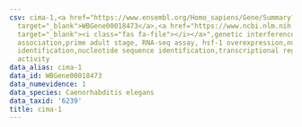 ```yaml
---
csv: cima-1,<a href="https://www.ensembl.org/Homo_sapiens/Gene/Summary?db=core;g=WBGene00018473"
  target="_blank">WBGene00018473</a>,<a href="https://www.ncbi.nlm.nih.gov/pubmed/30894454"
  target="_blank"><i class="fas fa-file"></i></a>",genetic interference,functional
  association,prime adult stage, RNA-seq assay, hsf-1 overexpression,nucleotide sequence
  identification,nucleotide sequence identification,transcriptional regulation,up-regulates
  activity
data_alias: cima-1
data_id: WBGene00018473
data_numevidence: 1
data_species: Caenorhabditis elegans
data_taxid: '6239'
title: cima-1
---
```


